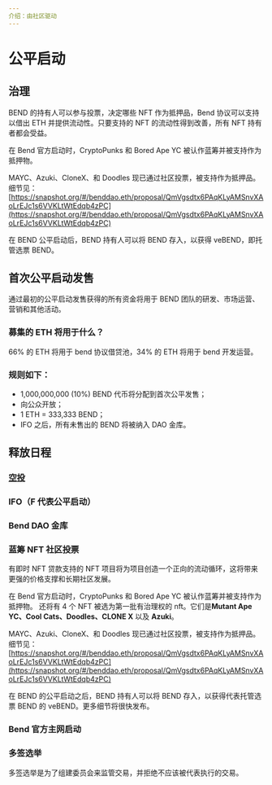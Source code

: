```yaml
---
介绍：由社区驱动
---
```


# 公平启动

## 治理

BEND 的持有人可以参与投票，决定哪些 NFT 作为抵押品，Bend 协议可以支持以借出 ETH 并提供流动性。只要支持的 NFT 的流动性得到改善，所有 NFT 持有者都会受益。

在 Bend 官方启动时，CryptoPunks 和 Bored Ape YC 被认作蓝筹并被支持作为抵押物。

MAYC、Azuki、CloneX、和 Doodles 现已通过社区投票，被支持作为抵押品。细节见：[https://snapshot.org/#/benddao.eth/proposal/QmVgsdtx6PAqKLyAMSnvXAoLrEJc1s6VVKLtWtEdqb4zPC](https://snapshot.org/#/benddao.eth/proposal/QmVgsdtx6PAqKLyAMSnvXAoLrEJc1s6VVKLtWtEdqb4zPC)

在 BEND 公平启动后，BEND 持有人可以将 BEND 存入，以获得 veBEND，即托管选票 BEND。

## 首次公平启动发售

通过最初的公平启动发售获得的所有资金将用于 BEND 团队的研发、市场运营、营销和其他活动。

### 募集的 ETH 将用于什么？

66% 的 ETH 将用于 bend 协议借贷池，34% 的 ETH 将用于 bend 开发运营。

### **规则如下：**

* 1,000,000,000 (10%) BEND 代币将分配到首次公平发售；
* 向公众开放；
* 1 ETH = 333,333 BEND；
* IFO 之后，所有未售出的 BEND 将被纳入 DAO 金库。

## 释放日程

### [空投](../resources/airdrop.md)

### IFO（F 代表公平启动）

### Bend DAO 金库

### 蓝筹 NFT 社区投票

有即时 NFT 贷款支持的 NFT 项目将为项目创造一个正向的流动循环，这将带来更强的价格支撑和长期社区发展。

在 Bend 官方启动时，CryptoPunks 和 Bored Ape YC 被认作蓝筹并被支持作为抵押物。 还将有 4 个 NFT 被选为第一批有治理权的 nft。它们是**Mutant Ape YC、Cool Cats、Doodles、CLONE X** 以及 **Azuki**。

MAYC、Azuki、CloneX、和 Doodles 现已通过社区投票，被支持作为抵押品。细节见：[https://snapshot.org/#/benddao.eth/proposal/QmVgsdtx6PAqKLyAMSnvXAoLrEJc1s6VVKLtWtEdqb4zPC](https://snapshot.org/#/benddao.eth/proposal/QmVgsdtx6PAqKLyAMSnvXAoLrEJc1s6VVKLtWtEdqb4zPC)

在 BEND 的公平启动之后，BEND 持有人可以将 BEND 存入，以获得代表托管选票 BEND 的 veBEND。更多细节将很快发布。

### Bend 官方主网启动

### 多签选举

多签选举是为了组建委员会来监管交易，并拒绝不应该被代表执行的交易。&#x20;

